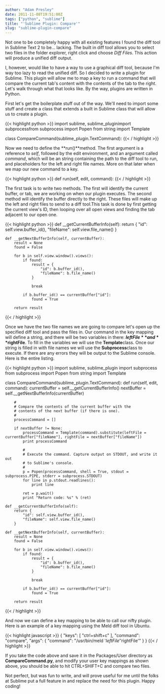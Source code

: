 ```yaml
---
author: "Adam Presley"
date: 2011-11-08T19:51:00Z
tags: ["python", "sublime"]
title: "'Sublime Plugin: Compare'"
slug: "sublime-plugin-compare"
---
```


Not one to be completely happy with all existing features I found the
diff tool in Sublime Text 2 to be... lacking. The built in diff tool
allows you to select two files in the folder explorer, right click and
choose *Diff Files*. This action will produce a unified diff output.

I, however, would like to have a way to use a graphical diff tool,
because I'm way too lazy to read the unified diff. So I decided to write
a plugin for Sublime. This plugin will allow me to map a key to run a
command that will compare the current tab's content with the contents of
the tab to the right. Let's walk through what that looks like. By the
way, plugins are written in Python.

First let's get the boilerplate stuff out of the way. We'll need to
import some stuff and create a class that extends a built in Sublime
class that will allow us to create a plugin.

{{< highlight python >}}
import sublime, sublime_pluginimport subprocessfrom subprocess
import Popen
from string import Template

class CompareCommand(sublime_plugin.TextCommand):
{{< / highlight >}}

Now we need to define the **run()**method. The first argument is a
reference to *self*, followed by the edit environment, and an argument
called *command*, which will be an string containing the path to the
diff tool to run, and placeholders for the left and right file names.
More on that later when we map our new command to a key.

{{< highlight python >}}
	def run(self, edit, command):
{{< / highlight >}}

The first task is to write two methods. The first will identify the
current buffer, or tab, we are working on when our plugin executes. The
second method will identify the buffer directly to the right. These
files will make up the left and right files to send to a diff tool.This
task is done by first getting the current view's ID, then looping over
all open views and finding the tab adjacent to our open one.

{{< highlight python >}}
	def __getCurrentBufferInfo(self):
		return {
			"id": self.view.buffer_id(),
			"fileName": self.view.file_name()
		}

	def __getNextBufferInfo(self, currentBuffer):
		result = None
		found = False

		for b in self.view.window().views():
			if found:
				result = {
					"id": b.buffer_id(),
					"fileName": b.file_name()
				}

				break

			if b.buffer_id() == currentBuffer["id"]:
				found = True

		return result
{{< / highlight >}}

Once we have the two file names we are going to compare let's open up
the specified diff tool and pass the files in. Our command in the key
mapping will define a string, and there will be two variables in there:
**$leftFile**and **$rightFile**. To fill in the variables we will use
the **Template**class. Once our string is filled in with file names we
will use the **Subprocess**class to execute. If there are any errors
they will be output to the Sublime console. Here is the entire listing.

{{< highlight python >}}
import sublime, sublime_plugin
import subprocess
from subprocess import Popen
from string import Template

class CompareCommand(sublime_plugin.TextCommand):
	def run(self, edit, command):
		currentBuffer = self.__getCurrentBufferInfo()
		nextBuffer = self.__getNextBufferInfo(currentBuffer)

		#
		# Compare the contents of the current buffer with the
		# contents of the next buffer (if there is one).
		#
		processCommand = []

		if nextBuffer != None:
			processCommand = Template(command).substitute(leftFile = currentBuffer["fileName"], rightFile = nextBuffer["fileName"])
			print processCommand

			#
			# Execute the command. Capture output on STDOUT, and write it out
			# to Sublime's console.
			#
			p = Popen(processCommand, shell = True, stdout = subprocess.PIPE, stderr = subprocess.STDOUT)
			for line in p.stdout.readlines():
				print line

			ret = p.wait()
			print "Return code: %s" % (ret)

	def __getCurrentBufferInfo(self):
		return {
			"id": self.view.buffer_id(),
			"fileName": self.view.file_name()
		}

	def __getNextBufferInfo(self, currentBuffer):
		result = None
		found = False

		for b in self.view.window().views():
			if found:
				result = {
					"id": b.buffer_id(),
					"fileName": b.file_name()
				}

				break

			if b.buffer_id() == currentBuffer["id"]:
				found = True

		return result
{{< / highlight >}}

And now we can define a key mapping to be able to call our nifty plugin.
Here is an example of a key mapping using the Meld diff tool in Ubuntu.

{{< highlight javascript >}}
{ "keys": [ "ctrl+shift+c" ], "command": "compare", "args": { "command": "/usr/bin/meld '$leftFile' '$rightFile'" } }
{{< / highlight >}}

If you take the code above and save it in the Packages/User directory as
**CompareCommand.py**, and modify your user key mappings as shown above,
you should be able to hit CTRL+SHIFT+C and compare two files.

Not perfect, but was fun to write, and will prove useful for me until
the folks at Sublime put a full feature in and replace the need for this
plugin. Happy coding!

